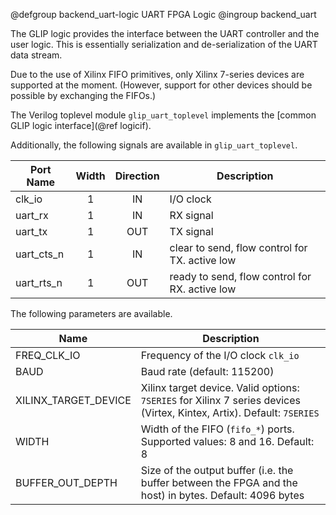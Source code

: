 @defgroup backend_uart-logic UART FPGA Logic
@ingroup backend_uart

The GLIP logic provides the interface between the UART controller and
the user logic. This is essentially serialization and de-serialization
of the UART data stream.

Due to the use of Xilinx FIFO primitives, only Xilinx 7-series devices are
supported at the moment. (However, support for other devices should be possible
by exchanging the FIFOs.)

The Verilog toplevel module `glip_uart_toplevel` implements the
[common GLIP logic interface](@ref logicif).

Additionally, the following signals are available in `glip_uart_toplevel`.

| Port Name  | Width | Direction | Description                                    |
|------------|:-----:|:---------:|------------------------------------------------|
| clk_io     | 1     | IN        | I/O clock                                      |
| uart_rx    | 1     | IN        | RX signal                                      |
| uart_tx    | 1     | OUT       | TX signal                                      |
| uart_cts_n | 1     | IN        | clear to send, flow control for TX. active low |
| uart_rts_n | 1     | OUT       | ready to send, flow control for RX. active low |

The following parameters are available.

| Name        | Description                         |
|-------------|-------------------------------------|
| FREQ_CLK_IO | Frequency of the I/O clock `clk_io` |
| BAUD        | Baud rate (default: 115200)         |
| XILINX_TARGET_DEVICE | Xilinx target device. Valid options: `7SERIES` for Xilinx 7 series devices (Virtex, Kintex, Artix). Default: `7SERIES` |
| WIDTH       | Width of the FIFO (`fifo_*`) ports. Supported values: 8 and 16. Default: 8 |
| BUFFER_OUT_DEPTH | Size of the output buffer (i.e. the buffer between the FPGA and the host) in bytes. Default: 4096 bytes |


